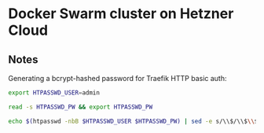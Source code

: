 # Docker Swarm cluster on Hetzner Cloud

## Notes

Generating a bcrypt-hashed password for Traefik HTTP basic auth:

```sh
export HTPASSWD_USER=admin
```
```sh
read -s HTPASSWD_PW && export HTPASSWD_PW
```
```sh
echo $(htpasswd -nbB $HTPASSWD_USER $HTPASSWD_PW) | sed -e s/\\$/\\$\\$/g
```
